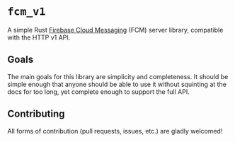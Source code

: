 # `fcm_v1`

A simple Rust
[Firebase Cloud Messaging](https://firebase.google.com/docs/cloud-messaging)
(FCM) server library, compatible with the HTTP v1 API.

## Goals

The main goals for this library are simplicity and completeness. It should be
simple enough that anyone should be able to use it without squinting at the docs
for too long, yet complete enough to support the full API.

## Contributing

All forms of contribution (pull requests, issues, etc.) are gladly welcomed!
